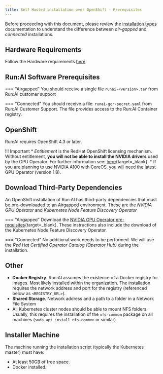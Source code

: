 ```yaml
---
title: Self Hosted installation over OpenShift - Prerequisites
---
```


Before proceeding with this document, please review the [installation types](../../installation-types.md) documentation to understand the difference between _air-gapped_ and _connected_ installations. 
## Hardware Requirements

Follow the Hardware requirements [here](../../../cluster-setup/cluster-prerequisites/#hardware-requirements).

## Run:AI Software Prerequisites

=== "Airgapped"
    You should receive a single file `runai-<version>.tar` from Run:AI customer support

=== "Connected"
    You should receive a file: `runai-gcr-secret.yaml` from Run:AI Customer Support. The file provides access to the Run:AI Container registry.


## OpenShift 

Run:AI requires OpenShift 4.3 or later. 


!!! Important
    * _Entitlement_ is the RedHat OpenShift licensing mechanism. Without entitlement, __you will not be able to install the NVIDIA drivers__ used by the GPU Operator. For further information see: [here](https://www.openshift.com/blog/how-to-use-entitled-image-builds-to-build-drivercontainers-with-ubi-on-openshift){target=_blank}. 
    * If you are planning to use NVIDIA A100 with CoreOS, you will need the latest GPU Operator (version 1.8).


## Download Third-Party Dependencies

An OpenShift installation of Run:AI has third-party dependencies that must be pre-downloaded to an Airgapped environment. These are the _NVIDIA GPU Operator_ and _Kubernetes Node Feature Discovery Operator_ 

=== "Airgapped"
    Download the [NVIDIA GPU Operator pre-requisites](https://docs.nvidia.com/datacenter/cloud-native/gpu-operator/install-gpu-operator-air-gapped.html#install-gpu-operator-air-gapped){target=_blank}. These instructions also include the download of the Kubernetes Node Feature Discovery Operator.

=== "Connected"
    No additional work needs to be performed. We will use the _Red Hat Certified Operator Catalog (Operator Hub)_ during the installation. 



## Other

* __Docker Registry__. Run:AI assumes the existence of a Docker registry for images. Most likely installed within the organization. The installation requires the network address and port for the registry (referenced below as `<REGISTRY_URL>`). 
* __Shared Storage__. Network address and a path to a folder in a Network File System
* All Kubernetes cluster nodes should be able to mount NFS folders. Usually, this requires the installation of the `nfs-common` package on all machines (`sudo apt install nfs-common` or similar)

## Installer Machine

The machine running the installation script (typically the Kubernetes master) must have:

* At least 50GB of free space.
* Docker installed.
